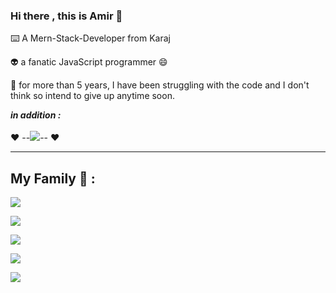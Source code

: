 ### Hi there , this is Amir 👋

<p>
   ⌨️ A Mern-Stack-Developer from Karaj
</p>
<p>
   👽 a fanatic JavaScript programmer 😄
</p>
<p>
  🥇 for more than 5 years, I have been struggling with the code and I don't think so intend to give up anytime soon.
</p>
<p>
<b>
     <i>in addition : </i>
</b>
   <br />
   <br />
   ❤️ --<img src="https://skillicons.dev/icons?i=laravel" />-- ❤️
</p>
<hr />
<h2>
   My Family 💙 :
</h2>
<p align="left">
  <a href="https://skillicons.dev">
    <img src="https://skillicons.dev/icons?i=laravel,nodejs,react,next,redux" />
  </a>
</p>
<p align="left">
  <a href="https://skillicons.dev">
    <img src="https://skillicons.dev/icons?i=materialui,tailwind,bootstrap,jquery" />
  </a>
</p>
<p align="left">
  <a href="https://skillicons.dev">
    <img src="https://skillicons.dev/icons?i=mysql,mongodb" />
  </a>
</p>
<p align="left">
  <a href="https://skillicons.dev">
    <img src="https://skillicons.dev/icons?i=electron" />
  </a>
</p>
<p align="left">
  <a href="https://skillicons.dev">
    <img src="https://skillicons.dev/icons?i=html,css,php,javascript,python,cpp" />
  </a>
</p>
<br />
<br /> 
